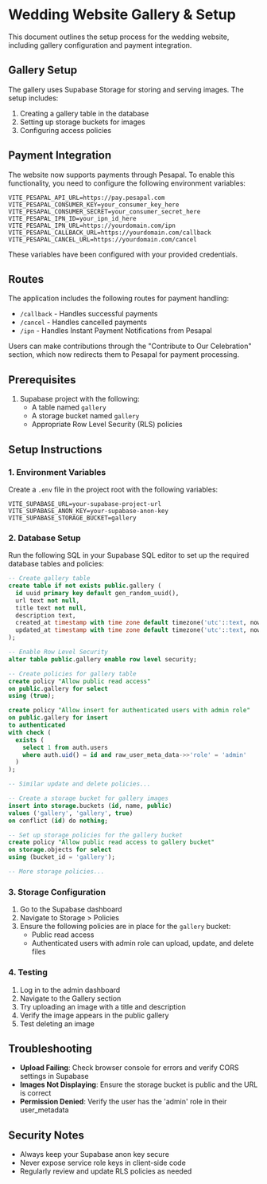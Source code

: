 # Wedding Website Gallery & Setup

This document outlines the setup process for the wedding website, including gallery configuration and payment integration.

## Gallery Setup

The gallery uses Supabase Storage for storing and serving images. The setup includes:

1. Creating a gallery table in the database
2. Setting up storage buckets for images
3. Configuring access policies

## Payment Integration

The website now supports payments through Pesapal. To enable this functionality, you need to configure the following environment variables:

```env
VITE_PESAPAL_API_URL=https://pay.pesapal.com
VITE_PESAPAL_CONSUMER_KEY=your_consumer_key_here
VITE_PESAPAL_CONSUMER_SECRET=your_consumer_secret_here
VITE_PESAPAL_IPN_ID=your_ipn_id_here
VITE_PESAPAL_IPN_URL=https://yourdomain.com/ipn
VITE_PESAPAL_CALLBACK_URL=https://yourdomain.com/callback
VITE_PESAPAL_CANCEL_URL=https://yourdomain.com/cancel
```

These variables have been configured with your provided credentials.

## Routes

The application includes the following routes for payment handling:

- `/callback` - Handles successful payments
- `/cancel` - Handles cancelled payments 
- `/ipn` - Handles Instant Payment Notifications from Pesapal

Users can make contributions through the "Contribute to Our Celebration" section, which now redirects them to Pesapal for payment processing.

## Prerequisites

1. Supabase project with the following:
   - A table named `gallery`
   - A storage bucket named `gallery`
   - Appropriate Row Level Security (RLS) policies

## Setup Instructions

### 1. Environment Variables

Create a `.env` file in the project root with the following variables:

```env
VITE_SUPABASE_URL=your-supabase-project-url
VITE_SUPABASE_ANON_KEY=your-supabase-anon-key
VITE_SUPABASE_STORAGE_BUCKET=gallery
```

### 2. Database Setup

Run the following SQL in your Supabase SQL editor to set up the required database tables and policies:

```sql
-- Create gallery table
create table if not exists public.gallery (
  id uuid primary key default gen_random_uuid(),
  url text not null,
  title text not null,
  description text,
  created_at timestamp with time zone default timezone('utc'::text, now()) not null,
  updated_at timestamp with time zone default timezone('utc'::text, now()) not null
);

-- Enable Row Level Security
alter table public.gallery enable row level security;

-- Create policies for gallery table
create policy "Allow public read access"
on public.gallery for select
using (true);

create policy "Allow insert for authenticated users with admin role"
on public.gallery for insert
to authenticated
with check (
  exists (
    select 1 from auth.users
    where auth.uid() = id and raw_user_meta_data->>'role' = 'admin'
  )
);

-- Similar update and delete policies...

-- Create a storage bucket for gallery images
insert into storage.buckets (id, name, public)
values ('gallery', 'gallery', true)
on conflict (id) do nothing;

-- Set up storage policies for the gallery bucket
create policy "Allow public read access to gallery bucket"
on storage.objects for select
using (bucket_id = 'gallery');

-- More storage policies...
```

### 3. Storage Configuration

1. Go to the Supabase dashboard
2. Navigate to Storage > Policies
3. Ensure the following policies are in place for the `gallery` bucket:
   - Public read access
   - Authenticated users with admin role can upload, update, and delete files

### 4. Testing

1. Log in to the admin dashboard
2. Navigate to the Gallery section
3. Try uploading an image with a title and description
4. Verify the image appears in the public gallery
5. Test deleting an image

## Troubleshooting

- **Upload Failing**: Check browser console for errors and verify CORS settings in Supabase
- **Images Not Displaying**: Ensure the storage bucket is public and the URL is correct
- **Permission Denied**: Verify the user has the 'admin' role in their user_metadata

## Security Notes

- Always keep your Supabase anon key secure
- Never expose service role keys in client-side code
- Regularly review and update RLS policies as needed
